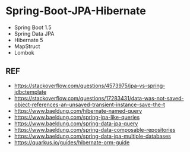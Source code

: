 # Spring-Boot-JPA-Hibernate

- Spring Boot 1.5
- Spring Data JPA
- Hibernate 5  
- MapStruct 
- Lombok


## REF
- https://stackoverflow.com/questions/4573975/jpa-vs-spring-jdbctemplate
- https://stackoverflow.com/questions/17283431/data-was-not-saved-object-references-an-unsaved-transient-instance-save-the-t
- https://www.baeldung.com/hibernate-named-query
- https://www.baeldung.com/spring-jpa-like-queries
- https://www.baeldung.com/spring-data-jpa-query
- https://www.baeldung.com/spring-data-composable-repositories
- https://www.baeldung.com/spring-data-jpa-multiple-databases
- https://quarkus.io/guides/hibernate-orm-guide